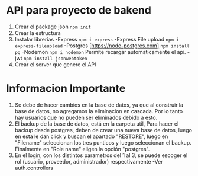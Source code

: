 # API para proyecto de bakend

1. Crear el package json `npm init`
2. Crear la estructura
3. Instalar librerías
    -Express `npm i express`
    -Express File upload `npm i express-fileupload`
    -Postgres [https://node-postgres.com] `npm install pg`
    -Nodemon `npm i nodemon` Permite recargar automaticamente el api.
    -jwt `npm install jsonwebtoken`
4. Crear el server que genere el API

# Informacion Importante

1. Se debe de hacer cambios en la base de datos, ya que al construir la base de datos, no agregamos la eliminacion en cascada. Por lo tanto hay usuarios que no pueden ser eliminados debido a esto.
2. El backup de la base de datos, está en la carpeta util, Para hacer el backup desde postgres, deben de crear una nueva base de datos, luego en esta le dan click y buscan el apartado "RESTORE", luego en "Filename" seleccionan los tres punticos y luego seleccionan el backup. Finalmente en "Role name" eligen la opción "postgres".
3. En el login, con los distintos parametros del 1 al 3, se puede escoger el rol (usuario, proveedor, administrador) respectivamente
    -Ver auth.controllers
